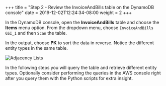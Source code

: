 +++
title = "Step 2 - Review the InvoiceAndBills table on the DynamoDB console"
date = 2019-12-02T12:24:34-08:00
weight = 2
+++

In the DynamoDB console, open the **InvoiceAndBills** table and choose the **Items** menu option. From the dropdown menu, choose `InvoiceAndBills GSI_1` and then `Scan` the table.

In the output, choose **PK** to sort the data in reverse. Notice the different entity types in the same table.

![Adjacency Lists](/images/invoice-bills-GSI1.png)

In the following steps you will query the table and retrieve different entity types. Optionally consider performing the queries in the AWS console right after you query them with the Python scripts for extra insight.
